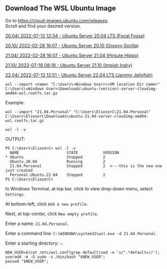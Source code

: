 
## Download The WSL Ubuntu Image  
Go to https://cloud-images.ubuntu.com/releases.  
Scroll and find your desired version.  

[20.04/ 2022-07-12 12:34 - Ubuntu Server 20.04 LTS (Focal Fossa)](https://cloud-images.ubuntu.com/releases/focal/) 

[20.10/ 2022-02-28 16:07 - Ubuntu Server 20.10 (Groovy Gorilla)](https://cloud-images.ubuntu.com/releases/groovy/)  
  
[21.04/ 2022-02-28 16:07 - Ubuntu Server 21.04 (Hirsute Hippo)](https://cloud-images.ubuntu.com/releases/hirsute/)  
  
[21.10/ 2022-07-18 08:19 - Ubuntu Server 21.10 (Impish Indry)](https://cloud-images.ubuntu.com/releases/21.10/)  
  
[22.04/ 2022-07-12 12:51 - Ubuntu Server 22.04 LTS (Jammy Jellyfish)](https://cloud-images.ubuntu.com/releases/22.04/) 
  
```
wsl --import <name> "C:\Users\<Windows User>\<VM location Dir name>" C:\Users\<Windows User>\Downloads\ubuntu-(version)-server-cloudimg-amd64-wsl.rootfs.tar.gz
```
  
Example:  
```
wsl --import "21.04.Personal" "C:\Users\EliezerC\21.04.Personal" C:\Users\EliezerC\Downloads\ubuntu-21.04-server-cloudimg-amd64-wsl.rootfs.tar.gz
```

```
wsl -l -v
```
OUTPUT:
```
PS C:\Users\EliezerC> wsl -l -v
  NAME                     STATE           VERSION
* Ubuntu                   Stopped         2
  Ubuntu.20.04             Running         2
  21.04.Personal           Stopped         2  <---this is the new one just created
  Personal.Ubuntu.22.04    Stopped         2
PS C:\Users\EliezerC>
```
  
In Windows Terminal, at top bar, click to view drop-down menu, select  ```Settings```.  
  
At bottom-left, click ```Add a new profile```.  
  
Next, at top-center, click ```New empty profile```.  
  
Enter a name: ```21.04.Personal```.  
  
Enter a command line: ```C:\WINDOWS\system32\wsl.exe -d 21.04.Personal```.  
  
Enter a starting directory: ```~```.  
  
```
NEW_USER=$(cat /etc/wsl.conf|grep default|sed -e 's/^.*default=//');
useradd -m -G sudo -s /bin/bash "$NEW_USER";
passwd "$NEW_USER";
```
  


